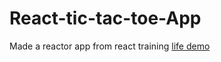 # React-tic-tac-toe-App
Made a reactor app from react training
[life demo](https://ialeks94.github.io/React-tic-tac-toe-App/)
